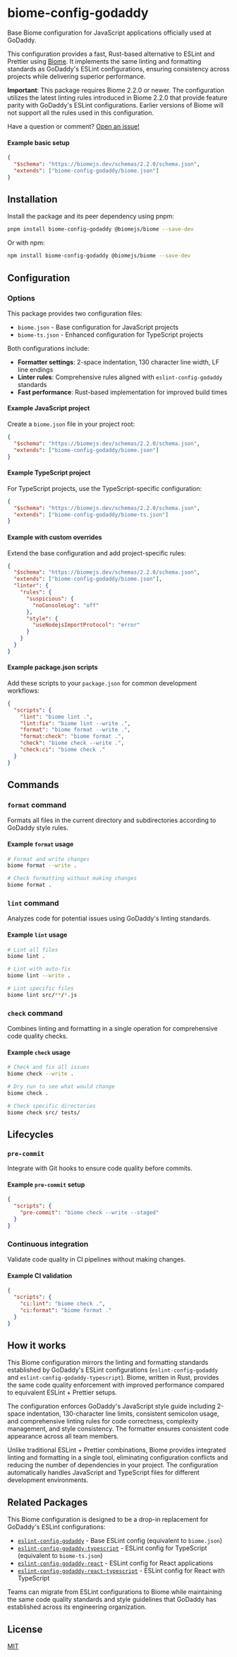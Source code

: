 # biome-config-godaddy

Base Biome configuration for JavaScript applications officially used at GoDaddy.

This configuration provides a fast, Rust-based alternative to ESLint and Prettier using [Biome][biome]. It implements the same linting and formatting standards as GoDaddy's ESLint configurations, ensuring consistency across projects while delivering superior performance.

**Important**: This package requires Biome 2.2.0 or newer. The configuration utilizes the latest linting rules introduced in Biome 2.2.0 that provide feature parity with GoDaddy's ESLint configurations. Earlier versions of Biome will not support all the rules used in this configuration.

Have a question or comment? [Open an issue!][issues]

#### Example basic setup

```json
{
  "$schema": "https://biomejs.dev/schemas/2.2.0/schema.json",
  "extends": ["biome-config-godaddy/biome.json"]
}
```

## Installation

Install the package and its peer dependency using pnpm:

```sh
pnpm install biome-config-godaddy @biomejs/biome --save-dev
```

Or with npm:

```sh
npm install biome-config-godaddy @biomejs/biome --save-dev
```

## Configuration

### Options

This package provides two configuration files:

- `biome.json` - Base configuration for JavaScript projects
- `biome-ts.json` - Enhanced configuration for TypeScript projects

Both configurations include:

- **Formatter settings**: 2-space indentation, 130 character line width, LF line endings
- **Linter rules**: Comprehensive rules aligned with `eslint-config-godaddy` standards
- **Fast performance**: Rust-based implementation for improved build times

#### Example JavaScript project

Create a `biome.json` file in your project root:

```json
{
  "$schema": "https://biomejs.dev/schemas/2.2.0/schema.json",
  "extends": ["biome-config-godaddy/biome.json"]
}
```

#### Example TypeScript project

For TypeScript projects, use the TypeScript-specific configuration:

```json
{
  "$schema": "https://biomejs.dev/schemas/2.2.0/schema.json",
  "extends": ["biome-config-godaddy/biome-ts.json"]
}
```

#### Example with custom overrides

Extend the base configuration and add project-specific rules:

```json
{
  "$schema": "https://biomejs.dev/schemas/2.2.0/schema.json",
  "extends": ["biome-config-godaddy/biome.json"],
  "linter": {
    "rules": {
      "suspicious": {
        "noConsoleLog": "off"
      },
      "style": {
        "useNodejsImportProtocol": "error"
      }
    }
  }
}
```

#### Example package.json scripts

Add these scripts to your `package.json` for common development workflows:

```json
{
  "scripts": {
    "lint": "biome lint .",
    "lint:fix": "biome lint --write .",
    "format": "biome format --write .",
    "format:check": "biome format .",
    "check": "biome check --write .",
    "check:ci": "biome check ."
  }
}
```

## Commands

### `format` command

Formats all files in the current directory and subdirectories according to GoDaddy style rules.

#### Example `format` usage

```sh
# Format and write changes
biome format --write .

# Check formatting without making changes
biome format .
```

### `lint` command

Analyzes code for potential issues using GoDaddy's linting standards.

#### Example `lint` usage

```sh
# Lint all files
biome lint .

# Lint with auto-fix
biome lint --write .

# Lint specific files
biome lint src/**/*.js
```

### `check` command

Combines linting and formatting in a single operation for comprehensive code quality checks.

#### Example `check` usage

```sh
# Check and fix all issues
biome check --write .

# Dry run to see what would change
biome check .

# Check specific directories
biome check src/ tests/
```

## Lifecycles

### `pre-commit`

Integrate with Git hooks to ensure code quality before commits.

#### Example `pre-commit` setup

```json
{
  "scripts": {
    "pre-commit": "biome check --write --staged"
  }
}
```

### Continuous integration

Validate code quality in CI pipelines without making changes.

#### Example CI validation

```json
{
  "scripts": {
    "ci:lint": "biome check .",
    "ci:format": "biome format ."
  }
}
```

## How it works

This Biome configuration mirrors the linting and formatting standards established by GoDaddy's ESLint configurations (`eslint-config-godaddy` and `eslint-config-godaddy-typescript`). Biome, written in Rust, provides the same code quality enforcement with improved performance compared to equivalent ESLint + Prettier setups.

The configuration enforces GoDaddy's JavaScript style guide including 2-space indentation, 130-character line limits, consistent semicolon usage, and comprehensive linting rules for code correctness, complexity management, and style consistency. The formatter ensures consistent code appearance across all team members.

Unlike traditional ESLint + Prettier combinations, Biome provides integrated linting and formatting in a single tool, eliminating configuration conflicts and reducing the number of dependencies in your project. The configuration automatically handles JavaScript and TypeScript files for different development environments.

## Related Packages

This Biome configuration is designed to be a drop-in replacement for GoDaddy's ESLint configurations:

- [`eslint-config-godaddy`][eslint-base] - Base ESLint config (equivalent to `biome.json`)
- [`eslint-config-godaddy-typescript`][eslint-typescript] - ESLint config for TypeScript (equivalent to `biome-ts.json`)
- [`eslint-config-godaddy-react`][eslint-react] - ESLint config for React applications
- [`eslint-config-godaddy-react-typescript`][eslint-react-ts] - ESLint config for React with TypeScript

Teams can migrate from ESLint configurations to Biome while maintaining the same code quality standards and style guidelines that GoDaddy has established across its engineering organization.

## License

[MIT][license]

[biome]: https://biomejs.dev/
[issues]: https://github.com/godaddy/javascript/issues/new
[license]: https://github.com/godaddy/javascript/blob/main/LICENSE
[eslint-base]: https://www.npmjs.com/package/eslint-config-godaddy
[eslint-typescript]: https://www.npmjs.com/package/eslint-config-godaddy-typescript
[eslint-react]: https://www.npmjs.com/package/eslint-config-godaddy-react
[eslint-react-ts]: https://www.npmjs.com/package/eslint-config-godaddy-react-typescript

